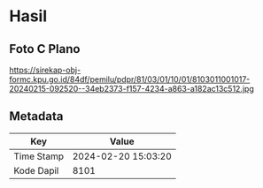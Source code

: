 # Hasil

## Foto C Plano

https://sirekap-obj-formc.kpu.go.id/84df/pemilu/pdpr/81/03/01/10/01/8103011001017-20240215-092520--34eb2373-f157-4234-a863-a182ac13c512.jpg


## Metadata

| Key        | Value               |
| ---------- | ------------------- |
| Time Stamp | 2024-02-20 15:03:20 |
| Kode Dapil | 8101                |



